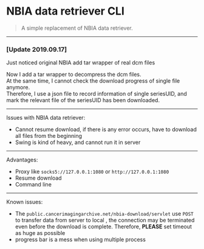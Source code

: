 # NBIA data retriever CLI

> A simple replacement of NBIA data retriever.

---

### [Update 2019.09.17] 
Just noticed original NBIA add tar wrapper of real dcm files

Now I add a tar wrapper to decompress the dcm files.    
At the same time, I cannot check the download progress of single file anymore.     
Therefore, I use a json file to record information of single seriesUID, and mark the relevant file of the seriesUID has been downloaded.

---

Issues with NBIA data retriever:
- Cannot resume download, if there is any error occurs, have to download all files from the beginning
- Swing is kind of heavy, and cannot run it in server

---
Advantages:
- Proxy like `socks5://127.0.0.1:1080` or `http://127.0.0.1:1080`
- Resume download
- Command line

---

Known issues:
- The `public.cancerimagingarchive.net/nbia-download/servlet` use `POST` to transfer data from server to local
, the connection may be terminated even before the download is complete. Therefore, **PLEASE** set timeout as huge as possible
- progress bar is a mess when using multiple process
